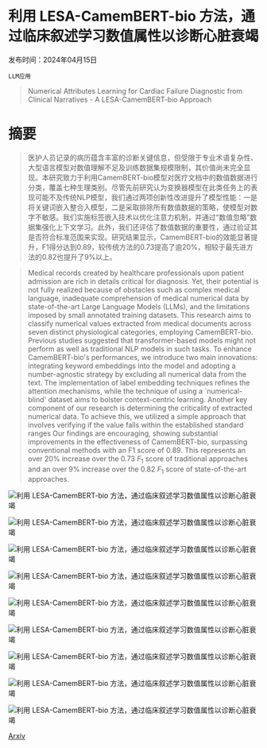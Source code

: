 # 利用 LESA-CamemBERT-bio 方法，通过临床叙述学习数值属性以诊断心脏衰竭

发布时间：2024年04月15日

`LLM应用`

> Numerical Attributes Learning for Cardiac Failure Diagnostic from Clinical Narratives - A LESA-CamemBERT-bio Approach

# 摘要

> 医护人员记录的病历蕴含丰富的诊断关键信息，但受限于专业术语复杂性、大型语言模型对数值理解不足及训练数据集规模限制，其价值尚未完全显现。本研究致力于利用CamemBERT-bio模型对医疗文档中的数值数据进行分类，覆盖七种生理类别。尽管先前研究认为变换器模型在此类任务上的表现可能不及传统NLP模型，我们通过两项创新性改进提升了模型性能：一是将关键词嵌入整合入模型，二是采取排除所有数值数据的策略，使模型对数字不敏感。我们实施标签嵌入技术以优化注意力机制，并通过“数值忽略”数据集强化上下文学习。此外，我们还评估了数值数据的重要性，通过验证其是否符合标准范围来实现。研究结果显示，CamemBERT-bio的效能显著提升，F1得分达到0.89，较传统方法的0.73提高了逾20%，相较于最先进方法的0.82也提升了9%以上。

> Medical records created by healthcare professionals upon patient admission are rich in details critical for diagnosis. Yet, their potential is not fully realized because of obstacles such as complex medical language, inadequate comprehension of medical numerical data by state-of-the-art Large Language Models (LLMs), and the limitations imposed by small annotated training datasets. This research aims to classify numerical values extracted from medical documents across seven distinct physiological categories, employing CamemBERT-bio. Previous studies suggested that transformer-based models might not perform as well as traditional NLP models in such tasks. To enhance CamemBERT-bio's performances, we introduce two main innovations: integrating keyword embeddings into the model and adopting a number-agnostic strategy by excluding all numerical data from the text. The implementation of label embedding techniques refines the attention mechanisms, while the technique of using a `numerical-blind' dataset aims to bolster context-centric learning. Another key component of our research is determining the criticality of extracted numerical data. To achieve this, we utilized a simple approach that involves verifying if the value falls within the established standard ranges Our findings are encouraging, showing substantial improvements in the effectiveness of CamemBERT-bio, surpassing conventional methods with an F1 score of 0.89. This represents an over 20\% increase over the 0.73 $F_1$ score of traditional approaches and an over 9\% increase over the 0.82 $F_1$ score of state-of-the-art approaches.

![利用 LESA-CamemBERT-bio 方法，通过临床叙述学习数值属性以诊断心脏衰竭](../../../paper_images/2404.10171/img5.png)

![利用 LESA-CamemBERT-bio 方法，通过临床叙述学习数值属性以诊断心脏衰竭](../../../paper_images/2404.10171/img6.png)

![利用 LESA-CamemBERT-bio 方法，通过临床叙述学习数值属性以诊断心脏衰竭](../../../paper_images/2404.10171/img13.png)

![利用 LESA-CamemBERT-bio 方法，通过临床叙述学习数值属性以诊断心脏衰竭](../../../paper_images/2404.10171/img9.png)

![利用 LESA-CamemBERT-bio 方法，通过临床叙述学习数值属性以诊断心脏衰竭](../../../paper_images/2404.10171/img11.png)

![利用 LESA-CamemBERT-bio 方法，通过临床叙述学习数值属性以诊断心脏衰竭](../../../paper_images/2404.10171/img10.png)

![利用 LESA-CamemBERT-bio 方法，通过临床叙述学习数值属性以诊断心脏衰竭](../../../paper_images/2404.10171/img12.png)

![利用 LESA-CamemBERT-bio 方法，通过临床叙述学习数值属性以诊断心脏衰竭](../../../paper_images/2404.10171/img7.png)

![利用 LESA-CamemBERT-bio 方法，通过临床叙述学习数值属性以诊断心脏衰竭](../../../paper_images/2404.10171/img8.png)

[Arxiv](https://arxiv.org/abs/2404.10171)
